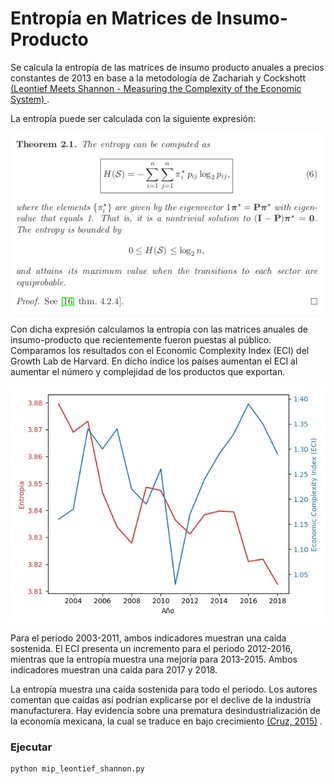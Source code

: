 # Entropía en Matrices de Insumo-Producto

Se calcula la entropía de las matrices de insumo producto anuales a precios constantes de 2013 en base a la metodología de Zachariah y Cockshott [(Leontief Meets Shannon - Measuring the Complexity of the Economic System)
](https://arxiv.org/abs/1705.02154) .

La entropía puede ser calculada con la siguiente expresión:

![](compute_entropy.png) 


Con dicha expresión calculamos la entropía con las matrices anuales de insumo-producto que recientemente fueron puestas al público. Comparamos los resultados con el Economic Complexity Index (ECI) del Growth Lab de Harvard. En dicho índice los países aumentan el ECI al aumentar el número y complejidad de los productos que exportan.

![](entropia_vs_eci.jpg) 

Para el periodo 2003-2011, ambos indicadores muestran una caida sostenida. El ECI presenta un incremento para el periodo 2012-2016, mientras que la entropía muestra una mejoría para 2013-2015. Ambos indicadores muestran una caída para 2017 y 2018.

La entropía muestra una caída sostenida para todo el periodo. Los autores comentan que caídas así podrían explicarse por el declive de la industria manufacturera. Hay evidencia sobre una prematura desindustrialización de la economía mexicana, la cual se traduce en bajo crecimiento [(Cruz, 2015)](https://academic.oup.com/cje/article-abstract/39/1/113/2875640?redirectedFrom=fulltext) . 

### Ejecutar
```
python mip_leontief_shannon.py
```

